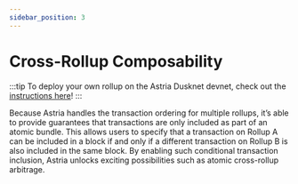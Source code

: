 ```yaml
---
sidebar_position: 3
---
```


# Cross-Rollup Composability

:::tip
To deploy your own rollup on the Astria Dusknet devnet, check out the
[instructions here](/docs/dusknet/overview/)!
:::

Because Astria handles the transaction ordering for multiple rollups, it’s able to provide guarantees that transactions are only included as part of an atomic bundle. This allows users to specify that a transaction on Rollup A can be included in a block if and only if a different transaction on Rollup B is also included in the same block. By enabling such conditional transaction inclusion, Astria unlocks exciting possibilities such as atomic cross-rollup arbitrage.
